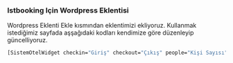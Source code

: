 <h3>Istbooking Için Wordpress Eklentisi</h3>

Wordpress Eklenti Ekle kısmından eklentimizi ekliyoruz.
Kullanmak istediğimiz sayfada aşşağıdaki kodları kendimize göre düzenleyip güncelliyoruz.

```sh
[SistemOtelWidget checkin="Giriş" checkout="Çıkış" people="Kişi Sayısı" rooms="Oda Sayısı" button="Rezervasyon!" url="demo" lang="tr_TR"]
```


